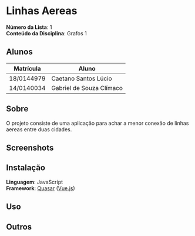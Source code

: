 # Linhas Aereas

**Número da Lista**: 1<br>
**Conteúdo da Disciplina**: Grafos 1<br>

## Alunos
|Matrícula | Aluno |
| -- | -- |
| 18/0144979  |  Caetano Santos Lúcio |
| 14/0140034  |  Gabriel de Souza Clímaco |

## Sobre
O projeto consiste de uma aplicação para achar a menor conexão de linhas aereas entre duas cidades.

## Screenshots

## Instalação
**Linguagem**: JavaScript<br>
**Framework**: [Quasar](https://quasar.dev/) ([Vue.js](https://vuejs.org/))<br>

## Uso

## Outros

